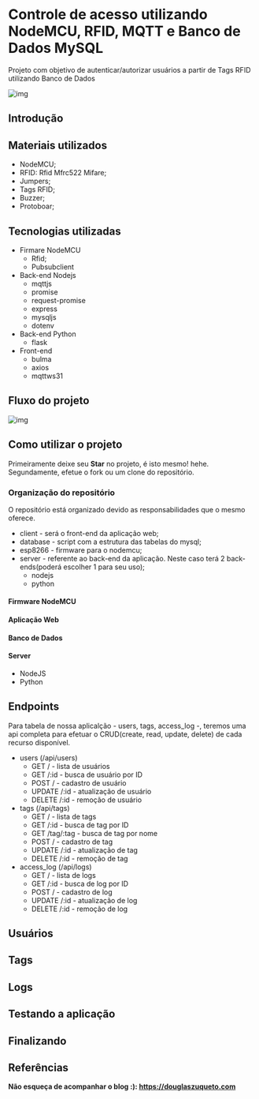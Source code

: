 # Controle de acesso utilizando NodeMCU, RFID, MQTT e Banco de Dados MySQL

Projeto com objetivo de autenticar/autorizar usuários a partir de Tags RFID utilizando Banco de Dados

![img](https://raw.githubusercontent.com/douglaszuqueto/esp8266-rfid-banco-de-dados/master/files/images/diagrama.png)

## Introdução

## Materiais utilizados

* NodeMCU;
* RFID: Rfid Mfrc522 Mifare;
* Jumpers;
* Tags RFID;
* Buzzer;
* Protoboar;

## Tecnologias utilizadas

* Firmare NodeMCU
    * Rfid;
    * Pubsubclient
* Back-end Nodejs
    * mqttjs
    * promise
    * request-promise
    * express
    * mysqljs
    * dotenv
* Back-end Python
    * flask
* Front-end
    * bulma
    * axios
    * mqttws31    

## Fluxo do projeto

![img](https://raw.githubusercontent.com/douglaszuqueto/esp8266-rfid-banco-de-dados/master/files/images/diagrama.png)


## Como utilizar o projeto

Primeiramente deixe seu **Star** no projeto, é isto mesmo! hehe.
Segundamente, efetue o fork ou um clone do repositório.

### Organização do repositório

O repositório está organizado devido as responsabilidades que o mesmo oferece.

* client - será o front-end da aplicação web;
* database - script com a estrutura das tabelas do mysql;
* esp8266 - firmware para o nodemcu;
* server - referente ao back-end da aplicação. Neste caso terá 2 back-ends(poderá escolher 1 para seu uso);
    * nodejs
    * python

#### Firmware NodeMCU

#### Aplicação Web

#### Banco de Dados

#### Server
* NodeJS
* Python

## Endpoints

Para tabela de nossa aplicalção - users, tags, access_log -, teremos
uma api completa para efetuar o CRUD(create, read, update, delete) de cada recurso disponível.

* users (/api/users)
    * GET / - lista de usuários
    * GET /:id - busca de usuário por ID
    * POST / - cadastro de usuário
    * UPDATE /:id - atualização de usuário
    * DELETE /:id - remoção de usuário
* tags (/api/tags)
    * GET / - lista de tags
    * GET /:id - busca de tag por ID
    * GET /tag/:tag - busca de tag por nome
    * POST / - cadastro de tag
    * UPDATE /:id - atualização de tag
    * DELETE /:id - remoção de tag
* access_log (/api/logs)
    * GET / - lista de logs
    * GET /:id - busca de log por ID
    * POST / - cadastro de log
    * UPDATE /:id - atualização de log
    * DELETE /:id - remoção de log
    
## Usuários

## Tags

## Logs

## Testando a aplicação

## Finalizando

## Referências

**Não esqueça de acompanhar o blog :): https://douglaszuqueto.com**

